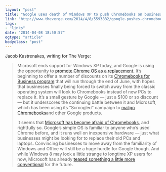 ```yaml
---
layout: "post"
title: "Google uses death of Windows XP to push Chromebooks on businesses"
link: "http://www.theverge.com/2014/4/8/5593832/google-pushes-chromebooks-for-business-after-windows-xp-death"
tags: 
- "links"
date: "2014-04-08 18:50:57"
ogtype: "article"
bodyclass: "post"
---
```


Jacob Kastrenakes, writing for The Verge:

> Microsoft ends support for Windows XP today, and Google is using the opportunity to [promote Chrome OS as a replacement](http://googleenterprise.blogspot.com/2014/04/its-time-for-real-change.html). It’s beginning to offer a number of discounts on its [Chromebooks for Business program](http://www.google.com/intl/en_us/chrome/business/devices/features-management-console.html) that will run through the end of June, with hopes that businesses finally being forced to switch away from the classic operating system will look to Chromebooks instead of new PCs to replace it. It’s a small gesture by Google — just a $100 or so discount — but it underscores the continuing battle between it and Microsoft, which has been using its “Scroogled” campaign to [malign Chromebooks](http://www.theverge.com/2013/11/26/5148782/microsofts-latest-scroogled-ad-users-pawn-stars-to-rip-into-google-chromebook)and other Google products.
> 
> It seems that [Microsoft has become afraid of Chromebooks](http://www.theverge.com/2013/12/6/5181974/why-is-microsoft-scared-of-chromebooks), and rightfully so. Google’s simple OS is familiar to anyone who’s used Chrome before, and it runs well on inexpensive hardware — just what businesses might be looking for to replace their old PCs and laptops. Convincing businesses to move away from the familiarity of Windows and Office will still be a huge hurdle for Google though. And while Windows 8 may look a little strange to longtime XP users for now, Microsoft has already [teased something a little more conventional](http://www.theverge.com/2014/4/2/5574830/windows-9-start-menu-new-desktop-experience) for the future.